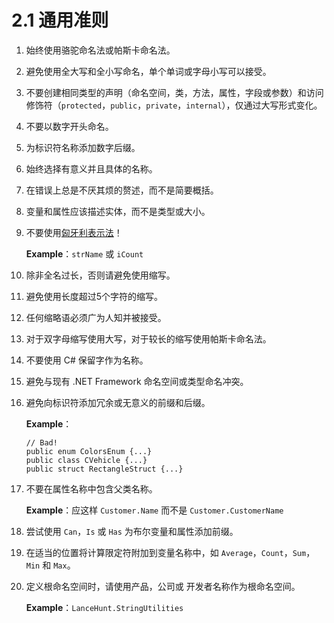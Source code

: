 # 2.1 通用准则

1. 始终使用骆驼命名法或帕斯卡命名法。
2. 避免使用全大写和全小写命名，单个单词或字母小写可以接受。
3. 不要创建相同类型的声明（命名空间，类，方法，属性，字段或参数）和访问修饰符（`protected`，`public`，`private`，`internal`），仅通过大写形式变化。
4. 不要以数字开头命名。
5. 为标识符名称添加数字后缀。
6. 始终选择有意义并且具体的名称。
7. 在错误上总是不厌其烦的赘述，而不是简要概括。
8. 变量和属性应该描述实体，而不是类型或大小。
9. 不要使用[匈牙利表示法](https://zh.wikipedia.org/wiki/匈牙利命名法)！  

    **Example**：`strName` 或 `iCount`

10. 除非全名过长，否则请避免使用缩写。
11. 避免使用长度超过5个字符的缩写。
12. 任何缩略语必须广为人知并被接受。
13. 对于双字母缩写使用大写，对于较长的缩写使用帕斯卡命名法。
14. 不要使用 C\# 保留字作为名称。
15. 避免与现有 .NET Framework 命名空间或类型命名冲突。
16. 避免向标识符添加冗余或无意义的前缀和后缀。  

    **Example**：

    ```text
    // Bad!
    public enum ColorsEnum {...}
    public class CVehicle {...}
    public struct RectangleStruct {...}
    ```

17. 不要在属性名称中包含父类名称。  

    **Example**：应这样 `Customer.Name` 而不是 `Customer.CustomerName`

18. 尝试使用 `Can`，`Is` 或 `Has` 为布尔变量和属性添加前缀。
19. 在适当的位置将计算限定符附加到变量名称中，如 `Average`，`Count`，`Sum`，`Min` 和 `Max`。
20. 定义根命名空间时，请使用产品，公司或 开发者名称作为根命名空间。  

    **Example**：`LanceHunt.StringUtilities`

